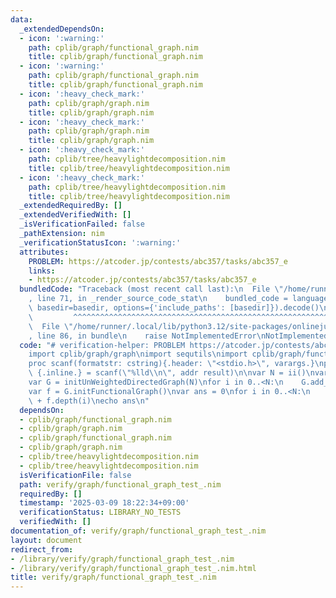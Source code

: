 ```yaml
---
data:
  _extendedDependsOn:
  - icon: ':warning:'
    path: cplib/graph/functional_graph.nim
    title: cplib/graph/functional_graph.nim
  - icon: ':warning:'
    path: cplib/graph/functional_graph.nim
    title: cplib/graph/functional_graph.nim
  - icon: ':heavy_check_mark:'
    path: cplib/graph/graph.nim
    title: cplib/graph/graph.nim
  - icon: ':heavy_check_mark:'
    path: cplib/graph/graph.nim
    title: cplib/graph/graph.nim
  - icon: ':heavy_check_mark:'
    path: cplib/tree/heavylightdecomposition.nim
    title: cplib/tree/heavylightdecomposition.nim
  - icon: ':heavy_check_mark:'
    path: cplib/tree/heavylightdecomposition.nim
    title: cplib/tree/heavylightdecomposition.nim
  _extendedRequiredBy: []
  _extendedVerifiedWith: []
  _isVerificationFailed: false
  _pathExtension: nim
  _verificationStatusIcon: ':warning:'
  attributes:
    PROBLEM: https://atcoder.jp/contests/abc357/tasks/abc357_e
    links:
    - https://atcoder.jp/contests/abc357/tasks/abc357_e
  bundledCode: "Traceback (most recent call last):\n  File \"/home/runner/.local/lib/python3.12/site-packages/onlinejudge_verify/documentation/build.py\"\
    , line 71, in _render_source_code_stat\n    bundled_code = language.bundle(stat.path,\
    \ basedir=basedir, options={'include_paths': [basedir]}).decode()\n          \
    \         ^^^^^^^^^^^^^^^^^^^^^^^^^^^^^^^^^^^^^^^^^^^^^^^^^^^^^^^^^^^^^^^^^^^^^^^^^^^^^^^^^\n\
    \  File \"/home/runner/.local/lib/python3.12/site-packages/onlinejudge_verify/languages/nim.py\"\
    , line 86, in bundle\n    raise NotImplementedError\nNotImplementedError\n"
  code: "# verification-helper: PROBLEM https://atcoder.jp/contests/abc357/tasks/abc357_e\n\
    import cplib/graph/graph\nimport sequtils\nimport cplib/graph/functional_graph\n\
    proc scanf(formatstr: cstring){.header: \"<stdio.h>\", varargs.}\nproc ii(): int\
    \ {.inline.} = scanf(\"%lld\\n\", addr result)\n\nvar N = ii()\nvar A = newseqwith(N,ii()).mapit(it-1)\n\
    var G = initUnWeightedDirectedGraph(N)\nfor i in 0..<N:\n    G.add_edge(i,A[i])\n\
    var f = G.initFunctionalGraph()\nvar ans = 0\nfor i in 0..<N:\n    ans += f.cycle_size(i)\
    \ + f.depth(i)\necho ans\n"
  dependsOn:
  - cplib/graph/functional_graph.nim
  - cplib/graph/graph.nim
  - cplib/graph/functional_graph.nim
  - cplib/graph/graph.nim
  - cplib/tree/heavylightdecomposition.nim
  - cplib/tree/heavylightdecomposition.nim
  isVerificationFile: false
  path: verify/graph/functional_graph_test_.nim
  requiredBy: []
  timestamp: '2025-03-09 18:22:34+09:00'
  verificationStatus: LIBRARY_NO_TESTS
  verifiedWith: []
documentation_of: verify/graph/functional_graph_test_.nim
layout: document
redirect_from:
- /library/verify/graph/functional_graph_test_.nim
- /library/verify/graph/functional_graph_test_.nim.html
title: verify/graph/functional_graph_test_.nim
---
```

